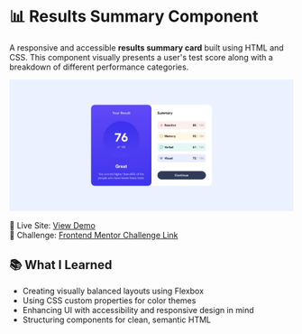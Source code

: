 # 📊 Results Summary Component

A responsive and accessible **results summary card** built using HTML and CSS. This component visually presents a user's test score along with a breakdown of different performance categories.

![Project Preview](./preview.jpeg)

🔗 Live Site: [View Demo](https://github.com/anjsachu/dev-labs/tree/main/frontendmentor/results_summary_component)  
🧩 Challenge: [Frontend Mentor Challenge Link](https://www.frontendmentor.io/challenges/results-summary-component-CE_K6s0maV)

## 📚 What I Learned

- Creating visually balanced layouts using Flexbox
- Using CSS custom properties for color themes
- Enhancing UI with accessibility and responsive design in mind
- Structuring components for clean, semantic HTML
